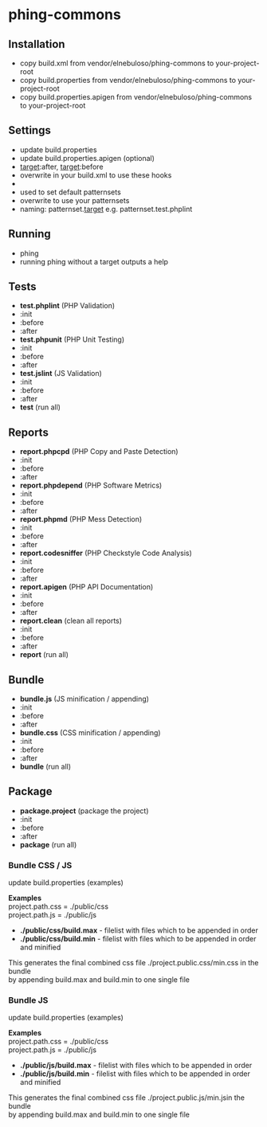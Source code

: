 phing-commons
=============

## Installation
* copy build.xml from vendor/elnebuloso/phing-commons to your-project-root
* copy build.properties from vendor/elnebuloso/phing-commons to your-project-root
* copy build.properties.apigen from vendor/elnebuloso/phing-commons to your-project-root

## Settings
* update build.properties
* update build.properties.apigen (optional)
* [target]:after, [target]:before
 * overwrite in your build.xml to use these hooks
* [target]:init
 * used to set default patternsets
 * overwrite to use your patternsets
 * naming: patternset.[target] e.g. patternset.test.phplint

## Running
* phing
 * running phing without a target outputs a help

## Tests
* **test.phplint** (PHP Validation)
 * :init
 * :before
 * :after
* **test.phpunit** (PHP Unit Testing)
 * :init
 * :before
 * :after
* **test.jslint** (JS Validation) 
 * :init
 * :before
 * :after
* **test** (run all)

## Reports
* **report.phpcpd** (PHP Copy and Paste Detection)
 * :init
 * :before
 * :after
* **report.phpdepend** (PHP Software Metrics)
 * :init
 * :before
 * :after
* **report.phpmd** (PHP Mess Detection)
 * :init
 * :before
 * :after
* **report.codesniffer** (PHP Checkstyle Code Analysis)
 * :init
 * :before
 * :after
* **report.apigen** (PHP API Documentation)
 * :init
 * :before
 * :after
* **report.clean** (clean all reports)
 * :init
 * :before
 * :after
* **report** (run all)
  
## Bundle
* **bundle.js** (JS minification / appending)
 * :init
 * :before
 * :after
* **bundle.css** (CSS minification / appending)
 * :init
 * :before
 * :after
* **bundle** (run all)

## Package
* **package.project** (package the project)
 * :init
 * :before
 * :after
* **package** (run all)







### Bundle CSS / JS
update build.properties (examples)

**Examples**  
project.path.css = ./public/css  
project.path.js = ./public/js

* **./public/css/build.max** - filelist with files which to be appended in order
* **./public/css/build.min** - filelist with files which to be appended in order and minified

This generates the final combined css file ./project.public.css/min.css in the bundle  
by appending build.max and build.min to one single file

### Bundle JS
update build.properties (examples)

**Examples**  
project.path.css = ./public/css  
project.path.js = ./public/js

* **./public/js/build.max** - filelist with files which to be appended in order
* **./public/js/build.min** - filelist with files which to be appended in order and minified

This generates the final combined css file ./project.public.js/min.jsin the bundle  
by appending build.max and build.min to one single file